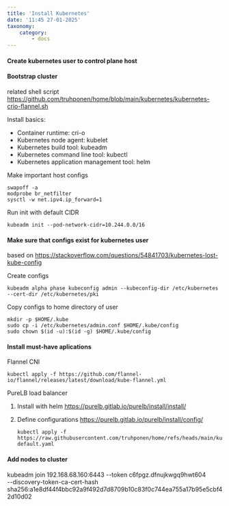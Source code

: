 ```yaml
---
title: 'Install Kubernetes'
date: '11:45 27-01-2025'
taxonomy:
    category:
        - docs
---
```


#### Create kubernetes user to control plane host

#### Bootstrap cluster

related shell script https://github.com/truhponen/home/blob/main/kubernetes/kubernetes-crio-flannel.sh

Install basics:
* Container runtime: cri-o
* Kubernetes node agent: kubelet
* Kubernetes build tool: kubeadm
* Kubernetes command line tool: kubectl
* Kubernetes application management tool: helm

Make important host configs

    swapoff -a
    modprobe br_netfilter
    sysctl -w net.ipv4.ip_forward=1

Run init with default CIDR

    kubeadm init --pod-network-cidr=10.244.0.0/16
    
#### Make sure that configs exist for kubernetes user

based on https://stackoverflow.com/questions/54841703/kubernetes-lost-kube-config

Create configs

    kubeadm alpha phase kubeconfig admin --kubeconfig-dir /etc/kubernetes --cert-dir /etc/kubernetes/pki

Copy configs to home directory of user

    mkdir -p $HOME/.kube
    sudo cp -i /etc/kubernetes/admin.conf $HOME/.kube/config
    sudo chown $(id -u):$(id -g) $HOME/.kube/config

#### Install must-have aplications

Flannel CNI

    kubectl apply -f https://github.com/flannel-io/flannel/releases/latest/download/kube-flannel.yml

PureLB load balancer

1. Install with helm https://purelb.gitlab.io/purelb/install/install/
2. Define configurations https://purelb.gitlab.io/purelb/install/config/

       kubectl apply -f https://raw.githubusercontent.com/truhponen/home/refs/heads/main/kubernetes/purelb/servicegroup-default.yaml

#### Add nodes to cluster

kubeadm join 192.168.68.160:6443 --token c6fpgz.dfnujkwgq9hwt604 \
        --discovery-token-ca-cert-hash sha256:a1e8df44f4bbc92a9f492d7d8709b10c83f0c744ea755a17b95e5cbf42d10d02 
